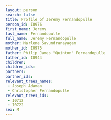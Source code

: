 ```yaml
---
layout: person
search: false
title: Profile of Jeremy Fernandopulle
person_id: I0976
first_name: Jeremy
last_name: Fernandopulle
full_name: Jeremy Fernandopulle
mother: Marlene Savundranayagam
mother_id: I0975
father: Philip James "Quinton" Fernandopulle
father_id: I0944
children:
children_ids:
partners:
partner_ids:
relevant_trees_names:
 - Joseph Adaman
 - Christopher Fernandopulle
relevant_trees_ids:
 - I0712
 - I0722
sex: M
---
```


